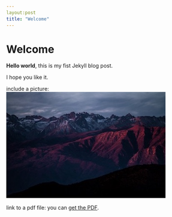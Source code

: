 ```yaml
---
layout:post
title: "Welcome"
---
```


# Welcome

**Hello world**, this is my fist Jekyll blog post.

I hope you like it.

include a picture:
![a image](/assets/img/mountains.jpg)

link to a pdf file:
you can [get the PDF](/assets/img/Letter(1)%20MEEN-0007364-22.pdf).
